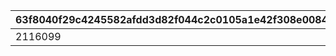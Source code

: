 |63f8040f29c4245582afdd3d82f044c2c0105a1e42f308e0084894332706c249|d15087bf0ec9a2699fe971a67767a69015cdcab660dc9099deea258a1b4f505f|1b5e9859653ef842d312f9b13d5324ae2112eccef098e9dcbbf2306e3ace912f|52e49ca28eae18342605ec8d583bc30e699714a656d4a6f293af6abe59e84a33|09eb3e8d2ccc6ece4e2e5c0c1d8fef9786cd1b3593029cc9a65944c3081b1fee|1e0b4b2f8a2a7a4a10eb5ee79869d99c84f67f3517aea27dfad405dcf7f82c81|a2c0e6564063800d7aa3e90b4b78bb8e0cfd763b099d8ec940d19b1e615ee5b8|d7917d8d514fd434c033153e5f00a1a08e0a1628203a755047e6f4d5457e545e|
| --- | --- | --- | --- | --- | --- | --- | --- |
|2116099|1|2023/02/15 15:00:00|50|2001000|balloon_story_2nd_16_skip|common_btn_2_16_skip|common_label_release_2_16_skip|